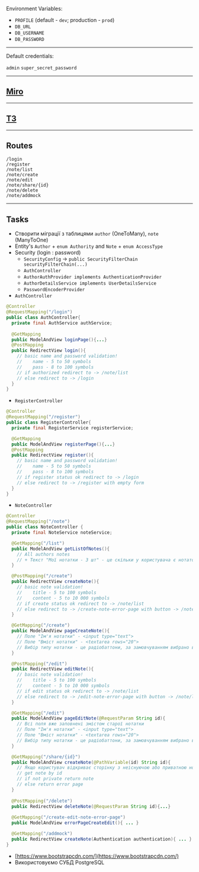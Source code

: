 Environment Variables:

- `PROFILE` (default - `dev`; production - `prod`)
- `DB_URL`
- `DB_USERNAME`
- `DB_PASSWORD`

---

Default credentials: 

`admin` `super_secret_password`

---

## [Miro](https://miro.com/app/board/o9J_l1t0r8Y=/?moveToWidget=3074457362679673943&cot=14)

---

## [ТЗ](https://docs.google.com/document/d/11BxriWk7wtxNUsZJVitx1ZrbcSvyNDaTkEW7AuWPo8I/edit)

---

## Routes
```text
/login
/register
/note/list
/note/create
/note/edit
/note/share/{id}
/note/delete
/note/addmock
```

---

## Tasks

- Створити міграції з таблицями `author` (OneToMany), `note` (ManyToOne)
- Entity's `Author` + `enum Authority` and `Note` + `enum AccessType`
- Security (login : password)
  - `SecurityConfig` -> `public SecurityFilterChain securityFilterChain(...)`
  - `AuthController`
  - `AuthorAuthProvider implements AuthenticationProvider`
  - `AuthorDetailsService implements UserDetailsService`
  - `PasswordEncoderProvider`
- `AuthController`
```java
@Controller
@RequestMapping("/login")
public class AuthController{
  private final AuthService authService;
  
  @GetMapping
  public ModelAndView loginPage(){...}
  @PostMapping
  public RedirectView login(){
    // basic name and password validation!
    //    name - 5 to 50 symbols
    //    pass - 8 to 100 symbols
    // if authorized redirect to -> /note/list
    // else redirect to -> /login
  }
}
```
- `RegisterController`
```java
@Controller
@RequestMapping("/register")
public class RegisterController{
  private final RegisterService registerService;

  @GetMapping
  public ModelAndView registerPage(){...}
  @PostMapping
  public RedirectView register(){
    // basic name and password validation!
    //    name - 5 to 50 symbols
    //    pass - 8 to 100 symbols
    // if register status ok redirect to -> /login
    // else redirect to -> /register with empty form
  }
}
```
- `NoteController`
```java
@Controller
@RequestMapping("/note")
public class NoteController {
  private final NoteService noteService;

  @GetMapping("/list")
  public ModelAndView getListOfNotes(){
    // All authors notes
    // + Текст "Мої нотатки - 3 шт" - це скільки у користувача є нотаток.
  }

  @PostMapping("/create")
  public RedirectView createNote(){
    // basic note validation!
    //    title - 5 to 100 symbols
    //    content - 5 to 10 000 symbols
    // if create status ok redirect to -> /note/list
    // else redirect to -> /create-note-error-page with button -> /note/list
  }

  @GetMapping("/create")
  public ModelAndView pageCreateNote(){
    // Поле "Ім'я нотатки" - <input type="text">
    // Поле "Вміст нотатки" - <textarea rows="20">
    // Вибір типу нотатки - це радіобаттони, за замовчуванням вибрано варіант "Приватне посилання"
  }

  @PostMapping("/edit")
  public RedirectView editNote(){
    // basic note validation!
    //    title - 5 to 100 symbols
    //    content - 5 to 10 000 symbols
    // if edit status ok redirect to -> /note/list
    // else redirect to -> /edit-note-error-page with button -> /note/list
  }

  @GetMapping("/edit")
  public ModelAndView pageEditNote(@RequestParam String id){
    // Всі поля вже заповнені змістом старої нотатки
    // Поле "Ім'я нотатки" - <input type="text">
    // Поле "Вміст нотатки" - <textarea rows="20">
    // Вибір типу нотатки - це радіобаттони, за замовчуванням вибрано варіант "Приватне посилання"
  }

  @GetMapping("/share/{id}")
  public ModelAndView createNote(@PathVariable(id) String id){
    // Якщо користувач відкриває сторінку з неіснуючою або приватною нотаткою, він бачить відповідний екран.
    // get note by id
    // if not private return note
    // else return error page
  }
  
  @PostMapping("/delete")
  public RedirectView deleteNote(@RequestParam String id){...}
  
  @GetMapping("/create-edit-note-error-page")
  public ModelAndView errorPageCreateEdit(){ ... }

  @GetMapping("/addmock")
  public RedirectView createNote(Authentication authentication){ ... }
}
```
- [https://www.bootstrapcdn.com/](https://www.bootstrapcdn.com/)
- Використовуємо СУБД PostgreSQL